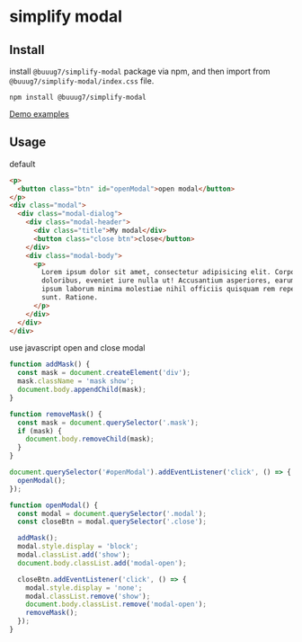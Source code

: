 # simplify modal

## Install

install `@buuug7/simplify-modal` package via npm, and then import from `@buuug7/simplify-modal/index.css` file.

```
npm install @buuug7/simplify-modal
```

[Demo examples](https://buuug7.github.io/simplify/modal/index.html)

## Usage

default

```html
<p>
  <button class="btn" id="openModal">open modal</button>
</p>
<div class="modal">
  <div class="modal-dialog">
    <div class="modal-header">
      <div class="title">My modal</div>
      <button class="close btn">close</button>
    </div>
    <div class="modal-body">
      <p>
        Lorem ipsum dolor sit amet, consectetur adipisicing elit. Corporis culpa
        doloribus, eveniet iure nulla ut! Accusantium asperiores, earum hic
        ipsum laborum minima molestiae nihil officiis quisquam rem repellat
        sunt. Ratione.
      </p>
    </div>
  </div>
</div>
```

use javascript open and close modal

```javascript
function addMask() {
  const mask = document.createElement('div');
  mask.className = 'mask show';
  document.body.appendChild(mask);
}

function removeMask() {
  const mask = document.querySelector('.mask');
  if (mask) {
    document.body.removeChild(mask);
  }
}

document.querySelector('#openModal').addEventListener('click', () => {
  openModal();
});

function openModal() {
  const modal = document.querySelector('.modal');
  const closeBtn = modal.querySelector('.close');

  addMask();
  modal.style.display = 'block';
  modal.classList.add('show');
  document.body.classList.add('modal-open');

  closeBtn.addEventListener('click', () => {
    modal.style.display = 'none';
    modal.classList.remove('show');
    document.body.classList.remove('modal-open');
    removeMask();
  });
}
```
